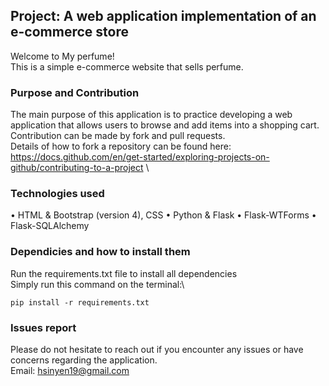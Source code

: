 ## Project: A web application implementation of an e-commerce store
Welcome to My perfume!\
This is a simple e-commerce website that sells perfume.

### Purpose and Contribution
The main purpose of this application is to practice developing a web application that allows users to browse and add items into a shopping cart.\
Contribution can be made by fork and pull requests.\
Details of how to fork a repository can be found here: https://docs.github.com/en/get-started/exploring-projects-on-github/contributing-to-a-project \

### Technologies used
• HTML & Bootstrap (version 4), CSS
• Python & Flask
• Flask-WTForms
• Flask-SQLAlchemy

### Dependicies and how to install them
Run the requirements.txt file to install all dependencies\
Simply run this command on the terminal:\
```
pip install -r requirements.txt
```

### Issues report

Please do not hesitate to reach out if you encounter any issues or have concerns regarding the application. \
Email: hsinyen19@gmail.com